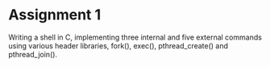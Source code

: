 <h1> Assignment 1 </h1>

Writing a shell in C, implementing three internal and five external commands using various header libraries, fork(), exec(), pthread_create() and pthread_join().
